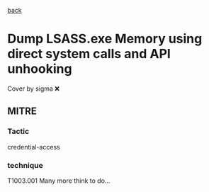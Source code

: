 [back](../index.md)
# Dump LSASS.exe Memory using direct system calls and API unhooking
Cover by sigma :x: 
## MITRE
### Tactic
credential-access
### technique
T1003.001
Many more think to do...
